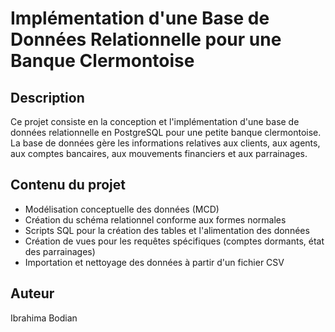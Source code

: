 # Implémentation d'une Base de Données Relationnelle pour une Banque Clermontoise

## Description

Ce projet consiste en la conception et l'implémentation d'une base de données relationnelle en PostgreSQL pour une petite banque clermontoise. La base de données gère les informations relatives aux clients, aux agents, aux comptes bancaires, aux mouvements financiers et aux parrainages.

## Contenu du projet

- Modélisation conceptuelle des données (MCD)
- Création du schéma relationnel conforme aux formes normales
- Scripts SQL pour la création des tables et l'alimentation des données
- Création de vues pour les requêtes spécifiques (comptes dormants, état des parrainages)
- Importation et nettoyage des données à partir d'un fichier CSV


## Auteur

Ibrahima Bodian
